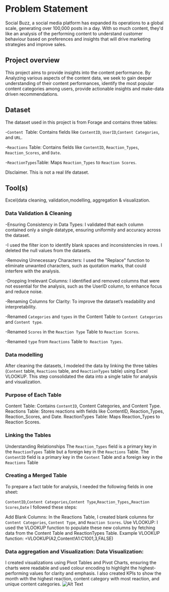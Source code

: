 # Problem Statement
Social Buzz, a social media platform has expanded its operations to a global scale, generating over 100,000 posts in a day. With so much content, they'd like an analysis of the  performing content to  understand customer behaviour based on preferences and insights that will drive marketing strategies and improve sales. 
## Project overview
This project aims to provide insights into the content performance. By Analyzing various aspects of the content data, we seek to gain deeper understanding of their content performances, identify the most popular content categories among users,  provide actionable insights and make-data driven recommendations.
## Dataset
The dataset used in this project is from Forage and contains three tables:

-`Content `Table: Contains fields like `ContentID`,  `UserID`,`Content Categories`, and `URL`.

-`Reactions` Table: Contains  fields like `ContentID`, `Reaction_Types`, `Reaction_Scores`, and `Date`.


-`ReactionTypes`Table: Maps `Reaction_Types` to `Reaction Scores`.



DIsclaimer. This is not a real life dataset.
## Tool(s)
Excel(data cleaning, validation,modelling, aggregation & visualization.
### Data Validation & Cleaning
-Ensuring Consistency in Data Types: I validated that each column contained only a single datatype, ensuring uniformity and accuracy across the dataset.

-I used the filter icon to identify blank spaces and inconsistencies in rows. I deleted the null values from the datasets.

-Removing Unnecessary Characters: I used the "Replace" function to eliminate unwanted characters, such as quotation marks, that could interfere with the analysis.

-Dropping Irrelevant Columns: I identified and removed columns that were not essential for the analysis, such as the UserID column, to enhance focus and reduce noise.

-Renaming Columns for Clarity: To improve the dataset’s readability and interpretability.

-Renamed `Categories` and `types` in the Content Table to `Content Categories` and `Content type`.

-Renamed `Scores` in the `Reaction Type` Table to `Reaction Scores`.

-Renamed `type` from `Reactions` Table to` Reaction Types`.
### Data modelling
After cleaning the datasets, I modeled the data by linking the three tables (`Content` table, `Reactions` table, and `ReactionTypes` table) using Excel VLOOKUP. This step consolidated the data into a single table for analysis and visualization.
### Purpose of Each Table
Content Table: Contains `ContentID`, Content Categories, and Content Type.
Reactions Table: Stores reactions with fields like ContentID, Reaction_Types, Reaction_Scores, and Date.
ReactionTypes Table: Maps Reaction_Types to Reaction Scores.
### Linking the Tables
Understanding Relationships
The `Reaction_Types` field is a primary key in the `ReactionTypes` Table but a foreign key in the `Reactions` Table.
The `ContentID` field is a primary key in the `Content` Table and a foreign key in the `Reactions` Table
### Creating a Merged Table
To prepare a fact table for analysis, I needed the following fields in one sheet:

`ContentID`,`Content Categories`,`Content Type`,`Reaction_Types`,,`Reaction Scores`,`Date`
I followed these steps:

Add Blank Columns: In the Reactions Table, I created blank columns for `Content Categories`, `Content Type`, and `Reaction Scores`.
Use VLOOKUP: I used the VLOOKUP function to populate these new columns by fetching data from the Content Table and ReactionTypes Table.
Example VLOOKUP function: =VLOOKUP(A2,Content!A1:C1001,3,FALSE)
### Data aggregation and Visualization: Data Visualization:
I created  visualizations using Pivot Tables and Pivot Charts, ensuring the charts were readable and used colour encoding to highlight the highest-performing values for clarity and emphasis. I also created KPIs to show the month with the highest reaction, content category with most reaction, and unique content categories.
![Alt Text](path/to/png1.png)




